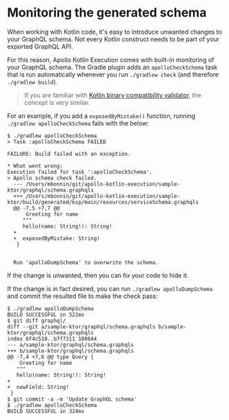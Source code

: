 # Monitoring the generated schema

When working with Kotlin code, it's easy to introduce unwanted changes to your GraphQL schema. Not every Kotlin construct needs to be part of your exported GraphQL API.

For this reason, Apollo Kotlin Execution comes with built-in monitoring of your GraphQL schema. The Gradle plugin adds an `apolloCheckSchema` task that is run automatically whenever you run `./gradlew check` (and therefore `./gradlew build`).

> If you are familiar with [Kotlin binary compatibility validator](https://github.com/Kotlin/binary-compatibility-validator), the concept is very similar.
 
For an example, if you add a `exposedByMistake()` function, running `./gradlew apolloCheckSchema` fails with the below:

```
$ ./gradlew apolloCheckSchema
> Task :apolloCheckSchema FAILED

FAILURE: Build failed with an exception.

* What went wrong:
Execution failed for task ':apolloCheckSchema'.
> Apollo schema check failed.
  --- /Users/mbonnin/git/apollo-kotlin-execution/sample-ktor/graphql/schema.graphqls
  +++ /Users/mbonnin/git/apollo-kotlin-execution/sample-ktor/build/generated/ksp/main/resources/serviceSchema.graphqls
  @@ -7,5 +7,7 @@
      Greeting for name
     """
     hello(name: String!): String!
  +
  +  exposedByMistake: String!
   }
   
  
  Run 'apolloDumpSchema' to overwrite the schema.
```

If the change is unwanted, then you can fix your code to hide it.

If the change is in fact desired, you can run `./gradlew apolloDumpSchema` and commit the resulted file to make the check pass:

```
$ ./gradlew apolloDumpSchema        
BUILD SUCCESSFUL in 522ms
$ git diff graphql/
diff --git a/sample-ktor/graphql/schema.graphqls b/sample-ktor/graphql/schema.graphqls
index 6f4c510..b7f7311 100644
--- a/sample-ktor/graphql/schema.graphqls
+++ b/sample-ktor/graphql/schema.graphqls
@@ -7,4 +7,6 @@ type Query {
    Greeting for name
   """
   hello(name: String!): String!
+
+  newField: String!
 }
$ git commit -a -m 'Update GraphQL schema'
$ ./gradlew apolloCheckSchema        
BUILD SUCCESSFUL in 324ms
```

